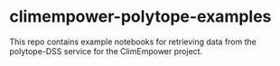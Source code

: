 # climempower-polytope-examples

This repo contains example notebooks for retrieving data from the polytope-DSS service for the ClimEmpower project.